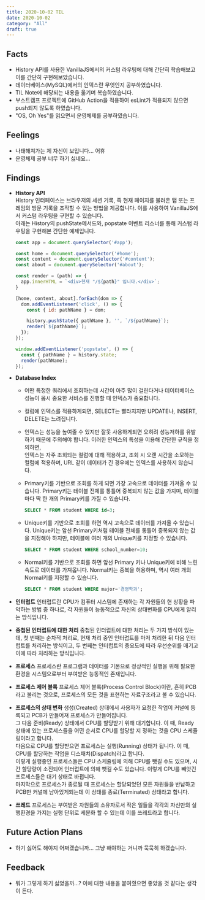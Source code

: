 ```yaml
---
title: 2020-10-02 TIL
date: 2020-10-02
category: "All"
draft: true
---
```


## Facts

- History API를 사용한 VanillaJS에서의 커스텀 라우팅에 대해 간단히 학습해보고 이를 간단히 구현해보았습니다.
- 데이터베이스(MySQL)에서의 인덱스란 무엇인지 공부하였습니다.
- TIL Note에 해당되는 내용을 옮기며 복습하였습니다.
- 부스트캠프 프로젝트에 GitHub Action을 적용하여 esLint가 적용되지 않으면 push되지 않도록 하였습니다.
- "OS, Oh Yes"를 읽으면서 운영체제를 공부하였습니다.

## Feelings

- 나태해져가는 제 자신이 보입니다... 어휴
- 운영체제 공부 너무 하기 싫네요...

## Findings

- **History API**  
  History 인터페이스는 브라우저의 세션 기록, 즉 현재 페이지를 불러온 탭 또는 프레임의 방문 기록을 조작할 수 있는 방법을 제공합니다. 이를 사용하여 VanillaJS에서 커스텀 라우팅을 구현할 수 있습니다.  
  아래는 History의 pushState메서드와, popstate 이벤트 리스너를 통해 커스텀 라우팅을 구현해본 간단한 예제입니다.

    ```js
    const app = document.querySelector('#app');

    const home = document.querySelector('#home');
    const content = document.querySelector('#content');
    const about = document.querySelector('#about');

    const render = (path) => {
      app.innerHTML = `<div>현재 "/${path}" 입니다.</div>`;
    }

    [home, content, about].forEach(dom => {
      dom.addEventListener('click', () => {
        const { id: pathName } = dom;

        history.pushState({ pathName }, '', `/${pathName}`);
        render(`${pathName}`);
      });
    });

    window.addEventListener('popstate', () => {
      const { pathName } = history.state;
      render(pathName);
    });
    ```

- **Database Index**  
  - 어떤 특정한 쿼리에서 조회하는데 시간이 아주 많이 걸린다거나 데이터베이스 성능이 몹시 중요한 서비스를 진행할 때 인덱스가 중요합니다.
  - 컬럼에 인덱스를 적용하게되면, SELECT는 빨라지지만 UPDATE나, INSERT, DELETE는 느려집니다.
  - 인덱스는 성능을 높여줄 수 있지만 잘못 사용하게되면 오히려 성능저하를 유발하기 때문에 주의해야 합니다. 이러한 인덱스의 특성을 이용해 간단한 규칙을 정의하면,  
  인덱스는 자주 조회되는 컬럼에 대해 적용하고, 조회 시 오랜 시간을 소모하는 컬럼에 적용하며, URL 같이 데이터가 긴 경우에는 인덱스를 사용하지 않습니다.
  - Primary키를 기반으로 조회를 하게 되면 가장 고속으로 데이터를 가져올 수 있습니다. Primary키는 테이블 전체를 통틀어 중복되지 않는 값을 가지며, 테이블마다 딱 한 개의 Primary키를 가질 수 있습니다.

      ```sql
      SELECT * FROM student WHERE id=3;
      ```

  - Unique키를 기반으로 조회를 하면 역시 고속으로 데이터를 가져올 수 있습니다. Unique키는 앞선 Primary키처럼 테이블 전체를 통틀어 중복되지 않는 값을 지정해야 하지만, 테이블에 여러 개의 Unique키를 지정할 수 있습니다.

      ```sql
      SELECT * FROM student WHERE school_number=10;
      ```

  - Normal키를 기반으로 조회를 하면 앞선 Primary 키나 Unique키에 비해 느린 속도로 데이터를 가져옵니다. Normal키는 중복을 허용하며, 역시 여러 개의 Normal키를 지정할 수 있습니다.

      ```sql
      SELECT * FROM student WHERE major='경영학과';
      ```

- **인터럽트**
  인터럽트란 CPU가 컴퓨터 시스템에 존재하는 각 자원들의 현 상황을 파악하는 방법 중 하나로, 각 자원들이 능동적으로 자신의 상태변화를 CPU에게 알리는 방식입니다.

- **중첩된 인터럽트에 대한 처리**
  중첩된 인터럽트에 대한 처리는 두 가지 방식이 있는데, 첫 번째는 순차적 처리로, 현재 처리 중인 인터럽트를 마저 처리한 뒤 다음 인터럽트를 처리하는 방식이고, 두 번째는 인터럽트의 중요도에 따라 우선순위를 매기고 이에 따라 처리하는 방식입니다.

- **프로세스**
  프로세스란 프로그램과 데이터를 기본으로 정상적인 실행을 위해 필요한 환경을 시스템으로부터 부여받은 능동적인 존재입니다.

- **프로세스 제어 블록**
  프로세스 제어 블록(Process Control Block)이란, 흔히 PCB라고 불리는 것으로, 프로세스의 모든 것을 표현하는 자료구조라고 볼 수 있습니다.

- **프로세스의 상태 변화**
  생성(Created) 상태에서 사용자가 요청한 작업이 커널에 등록되고 PCB가 만들어져 프로세스가 만들어집니다.  
  그 다음 준비(Ready) 상태에서 CPU를 할당받기 위해 대기합니다. 이 때, Ready 상태에 있는 프로세스들을 어떤 순서로 CPU를 할당할 지 정하는 것을 CPU 스케쥴링이라고 합니다.  
  다음으로 CPU를 할당받으면 프로세스는 실행(Running) 상태가 됩니다. 이 때, CPU를 할당하는 작업을 디스패치(Dispatch)라고 합니다.  
  이렇게 실행중인 프로세스들은 CPU 스케쥴링에 의해 CPU를 뺏길 수도 있으며, 시간 할당량이 소진되어 인터럽트에 의해 뺏길 수도 있습니다. 이렇게 CPU를 빼앗긴 프로세스들은 대기 상태로 바뀝니다.  
  마지막으로 프로세스가 종료될 때 프로세스는 할당되었던 모든 자원들을 반납하고 PCB만 커널에 남아있게되는데 이 상태를 종료(Terminated) 상태라고 합니다.

- **쓰레드**
  프로세스는 부여받은 자원들의 소유자로서 작은 일들을 각각의 자신만의 실행환경을 가지는 실행 단위로 세분화 할 수 있는데 이를 쓰레드라고 합니다.

## Future Action Plans

- 하기 싫어도 해야지 어쩌겠습니까... 그냥 해야하는 거니까 묵묵히 하겠습니다.

## Feedback

- 뭐가 그렇게 하기 싫었을까...? 이에 대한 내용을 붙여줬으면 좋았을 것 같다는 생각이 든다.

